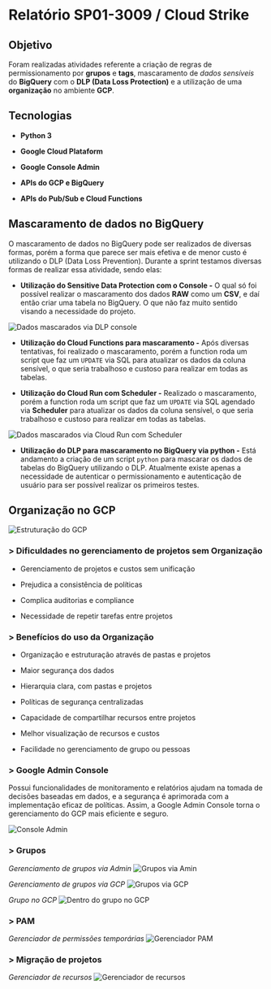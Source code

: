# Relatório SP01-3009 / Cloud Strike

## Objetivo
Foram realizadas atividades referente a criação de regras de permissionamento por **grupos** e **tags**, mascaramento de *dados sensíveis* do **BigQuery** com o **DLP (Data Loss Protection)** e a utilização de uma **organização** no ambiente **GCP**.

## Tecnologias
* **Python 3**

* **Google Cloud Plataform**

* **Google Console Admin**

* **APIs do GCP e BigQuery**

* **APIs do Pub/Sub e Cloud Functions**

## Mascaramento de dados no BigQuery
O mascaramento de dados no BigQuery pode ser realizados de diversas formas, porém a forma que parece ser mais efetiva e de menor custo é utilizando o DLP (Data Loss Prevention). 
Durante a sprint testamos diversas formas de realizar essa atividade, sendo elas:

* **Utilização do Sensitive Data Protection com o Console -** O qual só foi possível realizar o mascaramento dos dados **RAW** como um **CSV**, e daí então criar uma tabela no BigQuery. O que não faz muito sentido visando a necessidade do projeto.

![Dados mascarados via DLP console](../img/masked_data.png)

* **Utilização do Cloud Functions para mascaramento -** Após diversas tentativas, foi realizado o mascaramento, porém a function roda um script que faz um `UPDATE` via SQL para atualizar os dados da coluna sensível, o que seria trabalhoso e custoso para realizar em todas as tabelas.

* **Utilização do Cloud Run com Scheduler -** Realizado o mascaramento, porém a function roda um script que faz um `UPDATE` via SQL agendado via **Scheduler** para atualizar os dados da coluna sensível, o que seria trabalhoso e custoso para realizar em todas as tabelas.

![Dados mascarados via Cloud Run com Scheduler](../img/mock_data_mask.png)

* **Utilização do DLP para mascaramento no BigQuery via python -** Está andamento a criação de um script `python` para mascarar os dados de tabelas do BigQuery utilizando o DLP. Atualmente existe apenas a necessidade de autenticar o permissionamento e autenticação de usuário para ser possível realizar os primeiros testes.


##  Organização no GCP

![Estruturação do GCP](../img/img1.jpeg)

### > Dificuldades no gerenciamento de projetos sem Organização

* Gerenciamento de projetos e custos sem unificação

* Prejudica a consistência de políticas

* Complica auditorias e compliance

* Necessidade de repetir tarefas entre projetos


### > Benefícios do uso da Organização

* Organização e estruturação através de pastas e projetos

* Maior segurança dos dados

* Hierarquia clara, com pastas e projetos

* Políticas de segurança centralizadas

* Capacidade de compartilhar recursos entre projetos

* Melhor visualização de recursos e custos

* Facilidade no gerenciamento de grupo ou pessoas

### > Google Admin Console

Possui funcionalidades de monitoramento e relatórios ajudam na tomada de decisões baseadas em dados, e a segurança é aprimorada com a implementação eficaz de políticas. Assim, a Google Admin Console torna o gerenciamento do GCP mais eficiente e seguro.

![Console Admin](../img/img6.jpeg)

### > Grupos

*Gerenciamento de grupos via Admin*
![Grupos via Amin](../img/img7.jpeg)

*Gerenciamento de grupos via GCP*
![Grupos via GCP](../img/img8.jpeg)

*Grupo no GCP*
![Dentro do grupo no GCP](../img/img9.jpeg)

### > PAM

*Gerenciador de permissões temporárias*
![Gerenciador PAM](../img/img10.jpeg)

### > Migração de projetos

*Gerenciador de recursos*
![Gerenciador de recursos](../img/img11.jpeg)

